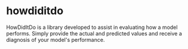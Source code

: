 # howdiditdo

HowDidItDo is a library developed to assist in evaluating how a model performs.  Simply provide the actual and predicted values and receive a diagnosis of your model's performance.

